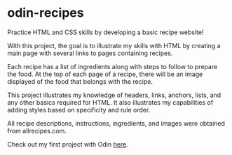 # odin-recipes
Practice HTML and CSS skills by developing a basic recipe website!

With this project, the goal is to illustrate my skills with HTML by creating a main page with several links to pages containing recipes.

Each recipe has a list of ingredients along with steps to follow to prepare the food. At the top of each page of a recipe, there will be an image displayed of the food that belongs with the recipe.

This project illustrates my knowledge of headers, links, anchors, lists, and any other basics required for HTML. It also illustrates my capabilities of adding styles based on specificity and rule order.

All recipe descriptions, instructions, ingredients, and images were obtained from allrecipes.com.

Check out my first project with Odin [here](https://hfrazee01.github.io/odin-recipes/).
